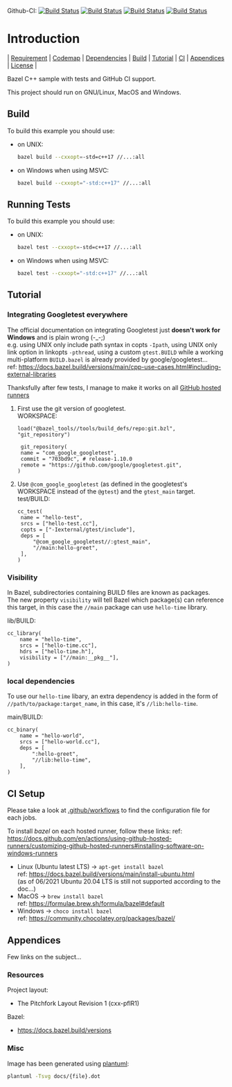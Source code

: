 Github-CI:
[![Build Status][github_linux_status]][github_linux_link]
[![Build Status][github_macos_status]][github_macos_link]
[![Build Status][github_windows_status]][github_windows_link]
[![Build Status][github_amd64_docker_status]][github_amd64_docker_link]

[github_linux_status]: https://github.com/Mizux/bazel-cpp/actions/workflows/amd64_linux.yml/badge.svg
[github_linux_link]: https://github.com/Mizux/bazel-cpp/actions/workflows/amd64_linux.yml
[github_macos_status]: https://github.com/Mizux/bazel-cpp/actions/workflows/amd64_macos.yml/badge.svg
[github_macos_link]: https://github.com/Mizux/bazel-cpp/actions/workflows/amd64_macos.yml
[github_windows_status]: https://github.com/Mizux/bazel-cpp/actions/workflows/amd64_windows.yml/badge.svg
[github_windows_link]: https://github.com/Mizux/bazel-cpp/actions/workflows/amd64_windows.yml
[github_amd64_docker_status]: https://github.com/Mizux/bazel-cpp/actions/workflows/amd64_docker.yml/badge.svg
[github_amd64_docker_link]: https://github.com/Mizux/bazel-cpp/actions/workflows/amd64_docker.yml

# Introduction
<nav for="project"> |
<a href="#requirement">Requirement</a> |
<a href="#codemap">Codemap</a> |
<a href="#dependencies">Dependencies</a> |
<a href="#build">Build</a> |
<a href="#tutorial">Tutorial</a> |
<a href="ci/README.md">CI</a> |
<a href="#appendices">Appendices</a> |
<a href="#license">License</a> |
</nav>

Bazel C++ sample with tests and GitHub CI support.

This project should run on GNU/Linux, MacOS and Windows.

## Build
To build this example you should use:

* on UNIX:
  ```sh
  bazel build --cxxopt=-std=c++17 //...:all
  ```

* on Windows when using MSVC:
  ```sh
  bazel build --cxxopt="-std:c++17" //...:all
  ```

## Running Tests
To build this example you should use:

* on UNIX:
  ```sh
  bazel test --cxxopt=-std=c++17 //...:all
  ```

* on Windows when using MSVC:
  ```sh
  bazel test --cxxopt="-std:c++17" //...:all
  ```

## Tutorial
### Integrating Googletest everywhere
The official documentation on integrating Googletest just **doesn't work for Windows** and is plain wrong (-_-;)<br>
e.g. using UNIX only include path syntax in copts `-Ipath`, using UNIX only link option in linkopts `-pthread`,
using a custom `gtest.BUILD` while a working multi-platform `BUILD.bazel` is already provided by google/googletest...<br>
ref: https://docs.bazel.build/versions/main/cpp-use-cases.html#including-external-libraries

Thanksfully after few tests, I manage to make it works on all [GitHub hosted runners](https://docs.github.com/en/actions/using-github-hosted-runners/about-github-hosted-runners)

1. First use the git version of googletest.<br>
   WORKSPACE:
   ```bazel
   load("@bazel_tools//tools/build_defs/repo:git.bzl", "git_repository")

    git_repository(
    name = "com_google_googletest",
    commit = "703bd9c", # release-1.10.0
    remote = "https://github.com/google/googletest.git",
   )
   ```
2. Use `@com_google_googletest` (as defined in the googletest's WORKSPACE instead of the `@gtest`) and the `gtest_main` target.<br>
   test/BUILD:
   ```bazel
   cc_test(
    name = "hello-test",
    srcs = ["hello-test.cc"],
    copts = ["-Iexternal/gtest/include"],
    deps = [
        "@com_google_googletest//:gtest_main",
        "//main:hello-greet",
    ],
   )
   ```

### Visibility
In Bazel, subdirectories containing BUILD files are known as packages.<br>
The new property `visibility` will tell Bazel which package(s) can reference this target, in this case the `//main` package can use `hello-time` library. 

lib/BUILD:
```bazel
cc_library(
    name = "hello-time",
    srcs = ["hello-time.cc"],
    hdrs = ["hello-time.h"],
    visibility = ["//main:__pkg__"],
)
```

### local dependencies
To use our `hello-time` libary, an extra dependency is added in the form of `//path/to/package:target_name`, in this case, it's `//lib:hello-time`.

main/BUILD:
```bazel
cc_binary(
    name = "hello-world",
    srcs = ["hello-world.cc"],
    deps = [
        ":hello-greet",
        "//lib:hello-time",
    ],
)
```

## CI Setup
Please take a look at [.github/workflows](.github/workflows) to find the configuration file for each jobs.

To install *bazel* on each hosted runner, follow these links:
ref: https://docs.github.com/en/actions/using-github-hosted-runners/customizing-github-hosted-runners#installing-software-on-windows-runners

* Linux (Ubuntu latest LTS) -> `apt-get install bazel`<br>
  ref: https://docs.bazel.build/versions/main/install-ubuntu.html<br>
  (as of 06/2021 Ubuntu 20.04 LTS is still not supported according to the doc...)
* MacOS -> `brew install bazel`<br>
  ref: https://formulae.brew.sh/formula/bazel#default
* Windows -> `choco install bazel`<br>
  ref: https://community.chocolatey.org/packages/bazel/

## Appendices
Few links on the subject...

### Resources
Project layout:
* The Pitchfork Layout Revision 1 (cxx-pflR1)

Bazel:
* https://docs.bazel.build/versions

### Misc
Image has been generated using [plantuml](http://plantuml.com/):
```bash
plantuml -Tsvg docs/{file}.dot
```
